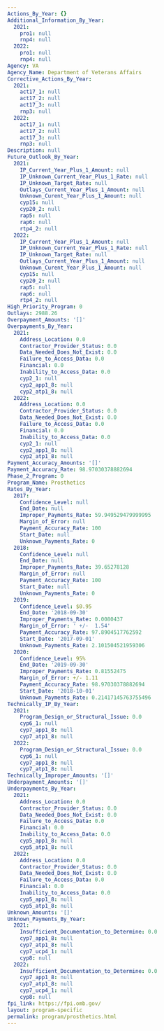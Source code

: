 ```yaml
---
Actions_By_Year: {}
Additional_Information_By_Year:
  2021:
    pro1: null
    rnp4: null
  2022:
    pro1: null
    rnp4: null
Agency: VA
Agency_Name: Department of Veterans Affairs
Corrective_Actions_By_Year:
  2021:
    act17_1: null
    act17_2: null
    act17_3: null
    rnp3: null
  2022:
    act17_1: null
    act17_2: null
    act17_3: null
    rnp3: null
Description: null
Future_Outlook_By_Year:
  2021:
    IP_Current_Year_Plus_1_Amount: null
    IP_Unknown_Current_Year_Plus_1_Rate: null
    IP_Unknown_Target_Rate: null
    Outlays_Current_Year_Plus_1_Amount: null
    Unknown_Curent_Year_Plus_1_Amount: null
    cyp15: null
    cyp20_2: null
    rap5: null
    rap6: null
    rtp4_2: null
  2022:
    IP_Current_Year_Plus_1_Amount: null
    IP_Unknown_Current_Year_Plus_1_Rate: null
    IP_Unknown_Target_Rate: null
    Outlays_Current_Year_Plus_1_Amount: null
    Unknown_Curent_Year_Plus_1_Amount: null
    cyp15: null
    cyp20_2: null
    rap5: null
    rap6: null
    rtp4_2: null
High_Priority_Program: 0
Outlays: 2988.26
Overpayment_Amounts: '[]'
Overpayments_By_Year:
  2021:
    Address_Location: 0.0
    Contractor_Provider_Status: 0.0
    Data_Needed_Does_Not_Exist: 0.0
    Failure_to_Access_Data: 0.0
    Financial: 0.0
    Inability_to_Access_Data: 0.0
    cyp2_1: null
    cyp2_app1_8: null
    cyp2_atp1_8: null
  2022:
    Address_Location: 0.0
    Contractor_Provider_Status: 0.0
    Data_Needed_Does_Not_Exist: 0.0
    Failure_to_Access_Data: 0.0
    Financial: 0.0
    Inability_to_Access_Data: 0.0
    cyp2_1: null
    cyp2_app1_8: null
    cyp2_atp1_8: null
Payment_Accuracy_Amounts: '[]'
Payment_Accuracy_Rate: 98.97030378882694
Phase_2_Program: 0
Program_Name: Prosthetics
Rates_By_Year:
  2017:
    Confidence_Level: null
    End_Date: null
    Improper_Payments_Rate: 59.949529479999995
    Margin_of_Error: null
    Payment_Accuracy_Rate: 100
    Start_Date: null
    Unknown_Payments_Rate: 0
  2018:
    Confidence_Level: null
    End_Date: null
    Improper_Payments_Rate: 39.65278128
    Margin_of_Error: null
    Payment_Accuracy_Rate: 100
    Start_Date: null
    Unknown_Payments_Rate: 0
  2019:
    Confidence_Level: $0.95
    End_Date: '2018-09-30'
    Improper_Payments_Rate: 0.0080437
    Margin_of_Error: ' +/-  1.54'
    Payment_Accuracy_Rate: 97.8904517762592
    Start_Date: '2017-09-01'
    Unknown_Payments_Rate: 2.101504521959306
  2020:
    Confidence_Level: 95%
    End_Date: '2019-09-30'
    Improper_Payments_Rate: 0.81552475
    Margin_of_Error: +/- 1.11
    Payment_Accuracy_Rate: 98.97030378882694
    Start_Date: '2018-10-01'
    Unknown_Payments_Rate: 0.21417145763755496
Technically_IP_By_Year:
  2021:
    Program_Design_or_Structural_Issue: 0.0
    cyp6_1: null
    cyp7_app1_8: null
    cyp7_atp1_8: null
  2022:
    Program_Design_or_Structural_Issue: 0.0
    cyp6_1: null
    cyp7_app1_8: null
    cyp7_atp1_8: null
Technically_Improper_Amounts: '[]'
Underpayment_Amounts: '[]'
Underpayments_By_Year:
  2021:
    Address_Location: 0.0
    Contractor_Provider_Status: 0.0
    Data_Needed_Does_Not_Exist: 0.0
    Failure_to_Access_Data: 0.0
    Financial: 0.0
    Inability_to_Access_Data: 0.0
    cyp5_app1_8: null
    cyp5_atp1_8: null
  2022:
    Address_Location: 0.0
    Contractor_Provider_Status: 0.0
    Data_Needed_Does_Not_Exist: 0.0
    Failure_to_Access_Data: 0.0
    Financial: 0.0
    Inability_to_Access_Data: 0.0
    cyp5_app1_8: null
    cyp5_atp1_8: null
Unknown_Amounts: '[]'
Unknown_Payments_By_Year:
  2021:
    Insufficient_Documentation_to_Determine: 0.0
    cyp7_app1_8: null
    cyp7_atp1_8: null
    cyp7_ucp4_1: null
    cyp8: null
  2022:
    Insufficient_Documentation_to_Determine: 0.0
    cyp7_app1_8: null
    cyp7_atp1_8: null
    cyp7_ucp4_1: null
    cyp8: null
fpi_link: https://fpi.omb.gov/
layout: program-specific
permalink: program/prosthetics.html
---
```

